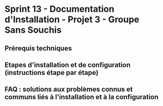 # Sprint 13 - Documentation d'Installation - Projet 3 - Groupe Sans Souchis

## Prérequis techniques

## Etapes d'installation et de configuration (instructions étape par étape)

## FAQ : solutions aux problèmes connus et communs liés à l'installation et à la configuration
